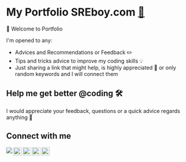 # My Portfolio SREboy.com [🔭][website]


👋 Welcome to Portfolio 

I'm opened to any:
  * Advices and Recommendations or Feedback ✏️
  * Tips and tricks advice to improve my coding skills 💡
  * Just sharing a link that might help, is highly appreciated 🔗 or only random keywords and I will connect them


Help me get better @coding 🛠
-----------------------------
I would appreciate your feedback, questions or a quick advice regards anything 👀

Connect with me
---------------
[<img align="left" src="https://cdn.jsdelivr.net/npm/simple-icons@v3/icons/facebook.svg" />][facebook]
[<img align="left" width="22px" src="https://cdn.jsdelivr.net/npm/simple-icons@v3/icons/twitter.svg" />][twitter]
[<img align="left" width="22px" src="https://cdn.jsdelivr.net/npm/simple-icons@v3/icons/linkedin.svg" />][linkedin]
[<img align="left" width="22px" src="https://cdn.jsdelivr.net/npm/simple-icons@v3/icons/instagram.svg" />][instagram]
[<img align="left" width="22px" src="https://cdn.jsdelivr.net/npm/simple-icons@v3/icons/whatsapp.svg" />][whatsapp]

</br>

[twitter]: https://twitter.com/Ziad_M_404
[facebook]: https://www.facebook.com/Ziad.M.404
[instagram]: https://www.instagram.com/ziad_m_404/
[linkedin]: https://www.linkedin.com/in/ziad-mansour/
[whatsapp]: https://wa.me/201021799950
[website]: https://SREboy.com
